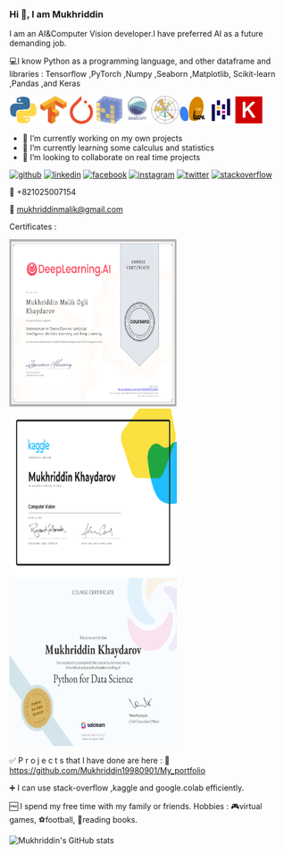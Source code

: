 
### Hi  👋, I am Mukhriddin

I am an AI&Computer Vision developer.I have preferred AI as a future demanding job.

:computer:I know  Python as a programming language, and other dataframe and libraries : Tensorflow ,PyTorch ,Numpy ,Seaborn ,Matplotlib, Scikit-learn ,Pandas ,and Keras 

<img src="https://github.com/Mukhriddin19980901/Mukhriddin19980901/blob/main/Python.gif" width="50" height="50" /> <img src="https://github.com/Mukhriddin19980901/Mukhriddin19980901/blob/main/tensorflow_logo_icon_168671.png " width="50" height="50" /><img src="https://github.com/Mukhriddin19980901/Mukhriddin19980901/blob/main/pytorch.png" width="50" height="50" /><img src="https://github.com/Mukhriddin19980901/Mukhriddin19980901/blob/main/numpy.png" width="50" height="50" /><img src="https://github.com/Mukhriddin19980901/Mukhriddin19980901/blob/main/seaborn0.png" width="50" height="50" /><img src="https://github.com/Mukhriddin19980901/Mukhriddin19980901/blob/main/matplotlib.png" width="50" height="50" /><img src="https://github.com/Mukhriddin19980901/Mukhriddin19980901/blob/main/sklearn.png" width="50" height="50" /><img src="https://github.com/Mukhriddin19980901/Mukhriddin19980901/blob/main/pandas.png" width="50" height="50" /><img src="https://github.com/Mukhriddin19980901/Mukhriddin19980901/blob/main/keras.png" width="50" height="50" /> 

- 🔭 I’m currently working on my own projects 
- 🌱 I’m currently learning some calculus and statistics 
- 👯 I’m looking to collaborate on real time projects 


[<img src='https://cdn.jsdelivr.net/npm/simple-icons@3.0.1/icons/github.svg' alt='github' height='40'>](https://github.com/https://github.com/Mukhriddin19980901/)  [<img src='https://cdn.jsdelivr.net/npm/simple-icons@3.0.1/icons/linkedin.svg' alt='linkedin' height='40'>](https://www.linkedin.com/in/https://www.linkedin.com/in/mukhriddin-khaydarov-8a9729209?lipi=urn%3Ali%3Apage%3Ad_flagship3_profile_view_base_contact_details%3B%2BCIZgWrjTdCgOz8C2ujWZw%3D%3D/)  [<img src='https://cdn.jsdelivr.net/npm/simple-icons@3.0.1/icons/facebook.svg' alt='facebook' height='40'>](https://www.facebook.com/https://www.facebook.com/mukhriddin.khaydarov.9)  [<img src='https://cdn.jsdelivr.net/npm/simple-icons@3.0.1/icons/instagram.svg' alt='instagram' height='40'>](https://www.instagram.com/@muhriddin______/)  [<img src='https://cdn.jsdelivr.net/npm/simple-icons@3.0.1/icons/twitter.svg' alt='twitter' height='40'>](https://twitter.com/@unique77911)  [<img src='https://cdn.jsdelivr.net/npm/simple-icons@3.0.1/icons/stackoverflow.svg' alt='stackoverflow' height='40'>](https://stackoverflow.com/users/https://stackoverflow.com/users/edit/19127746)  


:calling: +821025007154

:email: mukhriddinmalik@gmail.com

Certificates : 

<img src="https://github.com/Mukhriddin19980901/Mukhriddin19980901/blob/main/coursera_ai.png " width="300" height="300" /><img src="https://github.com/Mukhriddin19980901/Mukhriddin19980901/blob/main/Mukhriddin%20Khaydarov%20-%20Computer%20Vision.png" width="300" height="300" /><img src="https://github.com/Mukhriddin19980901/Mukhriddin19980901/blob/main/cert-24637256-1161%20(3).png " width="300" height="300" />
 

 :white_check_mark: P r o j e c t s that I have done are here : :link: https://github.com/Mukhriddin19980901/My_portfolio
 
 :heavy_plus_sign: I can use  stack-overflow ,kaggle and google.colab efficiently.
 
 :free: I spend my free time with my family or friends. 
 Hobbies : 
     :video_game:virtual games,
     :soccer:football,
     :blue_book:reading books.

![Mukhriddin's GitHub stats](https://github-readme-stats.vercel.app/api?username=Mukhriddin19980901)
 
